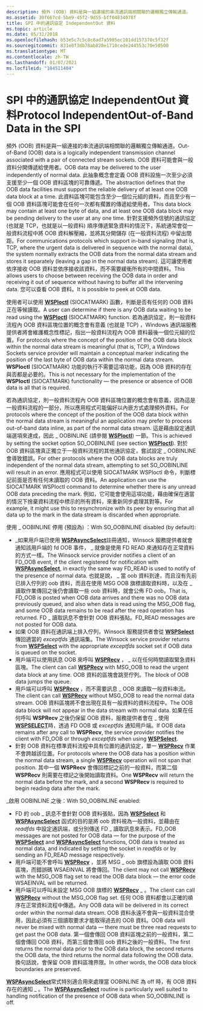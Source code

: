 ```yaml
---
description: 頻外 (OOB) 資料是與一組連接的串流通訊端相關聯的邏輯獨立傳輸通道。
ms.assetid: 30f667cd-5be9-45f2-9d55-bff04834078f
title: SPI 中的通訊協定 IndependentOut 資料
ms.topic: article
ms.date: 05/31/2018
ms.openlocfilehash: b53e5c7c5c8c8ad7a5985ec101dd157370c5f32f
ms.sourcegitcommit: 831e8f3db78ab820e1710cede244553c70e50500
ms.translationtype: MT
ms.contentlocale: zh-TW
ms.lasthandoff: 01/07/2021
ms.locfileid: "104511404"
---
```

# <a name="protocol-independentout-of-band-data-in-the-spi"></a><span data-ttu-id="dde5e-103">SPI 中的通訊協定 IndependentOut 資料</span><span class="sxs-lookup"><span data-stu-id="dde5e-103">Protocol IndependentOut-of-Band Data in the SPI</span></span>

<span data-ttu-id="dde5e-104">頻外 (OOB) 資料是與一組連接的串流通訊端相關聯的邏輯獨立傳輸通道。</span><span class="sxs-lookup"><span data-stu-id="dde5e-104">Out-of-Band (OOB) data is a logically independent transmission channel associated with a pair of connected stream sockets.</span></span> <span data-ttu-id="dde5e-105">OOB 資料可能會與一般資料分開傳遞給使用者。</span><span class="sxs-lookup"><span data-stu-id="dde5e-105">OOB data may be delivered to the user independently of normal data.</span></span> <span data-ttu-id="dde5e-106">此抽象概念會定義 OOB 資料設施一次至少必須支援至少一個 OOB 資料區塊的可靠傳遞。</span><span class="sxs-lookup"><span data-stu-id="dde5e-106">The abstraction defines that the OOB data facilities must support the reliable delivery of at least one OOB data block at a time.</span></span> <span data-ttu-id="dde5e-107">此資料區塊可能包含至少一個位元組的資料，而且至少有一個 OOB 資料區塊可能會在任何一次都有擱置的傳遞給使用者。</span><span class="sxs-lookup"><span data-stu-id="dde5e-107">This data block may contain at least one byte of data, and at least one OOB data block may be pending delivery to the user at any one time.</span></span> <span data-ttu-id="dde5e-108">針對支援頻外信號的通訊協定 (也就是 TCP，也就是以一般資料) 順序傳遞緊急資料的情況下，系統通常會從一般資料流程中將 OOB 資料解壓縮，並將其分開儲存 (在一般資料流程) 中留出間距。</span><span class="sxs-lookup"><span data-stu-id="dde5e-108">For communications protocols which support in-band signaling (that is, TCP, where the urgent data is delivered in sequence with the normal data), the system normally extracts the OOB data from the normal data stream and stores it separately (leaving a gap in the normal data stream).</span></span> <span data-ttu-id="dde5e-109">這可讓使用者依序接收 OOB 資料並依序接收該資料，而不需要緩衝所有的中間資料。</span><span class="sxs-lookup"><span data-stu-id="dde5e-109">This allows users to choose between receiving the OOB data in order and receiving it out of sequence without having to buffer all the intervening data.</span></span> <span data-ttu-id="dde5e-110">您可以查看 OOB 資料。</span><span class="sxs-lookup"><span data-stu-id="dde5e-110">It is possible to peek at OOB data.</span></span>

<span data-ttu-id="dde5e-111">使用者可以使用 [**WSPIoctl**](/previous-versions/windows/hardware/network/ff566296(v=vs.85)) (SIOCATMARK) 函數，判斷是否有任何的 OOB 資料正在等候讀取。</span><span class="sxs-lookup"><span data-stu-id="dde5e-111">A user can determine if there is any OOB data waiting to be read using the [**WSPIoctl**](/previous-versions/windows/hardware/network/ff566296(v=vs.85)) (SIOCATMARK) function.</span></span> <span data-ttu-id="dde5e-112">若為通訊協定，則一般資料流程內 OOB 資料區塊位置的概念會有意義 (也就是 TCP) ，Windows 通訊端服務提供者將會維護概念性標記，指出一般資料流程內 OOB 資料最後一個位元組的位置。</span><span class="sxs-lookup"><span data-stu-id="dde5e-112">For protocols where the concept of the position of the OOB data block within the normal data stream is meaningful (that is, TCP), a Windows Sockets service provider will maintain a conceptual marker indicating the position of the last byte of OOB data within the normal data stream.</span></span> <span data-ttu-id="dde5e-113">**WSPIoctl** (SIOCATMARK) 功能的執行不需要這項功能，因為 OOB 資料的存在與否都是必要的。</span><span class="sxs-lookup"><span data-stu-id="dde5e-113">This is not necessary for the implementation of the **WSPIoctl** (SIOCATMARK) functionality — the presence or absence of OOB data is all that is required.</span></span>

<span data-ttu-id="dde5e-114">若為通訊協定，則一般資料流程內 OOB 資料區塊位置的概念會有意義，因為這是一般資料流程的一部分，所以應用程式可能偏好以內嵌方式處理頻外資料。</span><span class="sxs-lookup"><span data-stu-id="dde5e-114">For protocols where the concept of the position of the OOB data block within the normal data stream is meaningful an application may prefer to process out-of-band data inline, as part of the normal data stream.</span></span> <span data-ttu-id="dde5e-115">這是藉由設定通訊端選項來達成，因此 \_ OOBINLINE (請參閱 [**WSPIoctl**](/previous-versions/windows/hardware/network/ff566296(v=vs.85))) 一節。</span><span class="sxs-lookup"><span data-stu-id="dde5e-115">This is achieved by setting the socket option SO\_OOBINLINE (see section [**WSPIoctl**](/previous-versions/windows/hardware/network/ff566296(v=vs.85))).</span></span> <span data-ttu-id="dde5e-116">對於 OOB 資料區塊真正獨立于一般資料流程的其他通訊協定，嘗試設定 \_ OOBINLINE 會導致錯誤。</span><span class="sxs-lookup"><span data-stu-id="dde5e-116">For other protocols where the OOB data blocks are truly independent of the normal data stream, attempting to set SO\_OOBINLINE will result in an error.</span></span> <span data-ttu-id="dde5e-117">應用程式可以使用 SIOCATMARK WSPIoctl 命令，判斷標記前面是否有任何未讀取的 OOB 資料。</span><span class="sxs-lookup"><span data-stu-id="dde5e-117">An application can use the SIOCATMARK WSPIoctl command to determine whether there is any unread OOB data preceding the mark.</span></span> <span data-ttu-id="dde5e-118">例如，它可能會使用這項功能，藉由確保在適當的情況下捨棄資料流程中標示的所有資料，來重新同步處理其對等。</span><span class="sxs-lookup"><span data-stu-id="dde5e-118">For example, it might use this to resynchronize with its peer by ensuring that all data up to the mark in the data stream is discarded when appropriate.</span></span>

<span data-ttu-id="dde5e-119">使用 \_ OOBINLINE 停用 (預設為) ：</span><span class="sxs-lookup"><span data-stu-id="dde5e-119">With SO\_OOBINLINE disabled (by default):</span></span>

-   <span data-ttu-id="dde5e-120">\_如果用戶端已使用 [**WSPAsyncSelect**](/previous-versions/windows/desktop/legacy/ms742267(v=vs.85))註冊通知，Winsock 服務提供者就會通知該用戶端的 fd OOB 事件， \_ 就像是使用 FD READ 來通知存在正常資料的方式一樣。</span><span class="sxs-lookup"><span data-stu-id="dde5e-120">The Winsock service provider notifies a client of an FD\_OOB event, if the client registered for notification with [**WSPAsyncSelect**](/previous-versions/windows/desktop/legacy/ms742267(v=vs.85)), in exactly the same way FD\_READ is used to notify of the presence of normal data.</span></span> <span data-ttu-id="dde5e-121">也就是說， \_ 當 oob 資料到達，而且沒有先前已排入佇列的 oob 資料，而且在使用 MSG OOB 旗標讀取資料時，以及在 \_ 讀取作業傳回之後仍會讀取一些 oob 資料時，就會公佈 FD oob。</span><span class="sxs-lookup"><span data-stu-id="dde5e-121">That is, FD\_OOB is posted when OOB data arrives and there was no OOB data previously queued, and also when data is read using the MSG\_OOB flag, and some OOB data remains to be read after the read operation has returned.</span></span> <span data-ttu-id="dde5e-122">FD \_ 讀取訊息不會針對 OOB 資料張貼。</span><span class="sxs-lookup"><span data-stu-id="dde5e-122">FD\_READ messages are not posted for OOB data.</span></span>
-   <span data-ttu-id="dde5e-123">如果 OOB 資料在通訊端上排入佇列，Winsock 服務提供者會從 [**WSPSelect**](/previous-versions/windows/desktop/legacy/ms742289(v=vs.85)) 傳回適當的 *exceptfds* 通訊端集。</span><span class="sxs-lookup"><span data-stu-id="dde5e-123">The Winsock service provider returns from [**WSPSelect**](/previous-versions/windows/desktop/legacy/ms742289(v=vs.85)) with the appropriate *exceptfds* socket set if OOB data is queued on the socket.</span></span>
-   <span data-ttu-id="dde5e-124">用戶端可以使用訊息 OOB 來呼叫 [**WSPRecv**](/previous-versions/windows/hardware/network/ff566309(v=vs.85)) ， \_ 以在任何時間讀取緊急資料區塊。</span><span class="sxs-lookup"><span data-stu-id="dde5e-124">The client can call [**WSPRecv**](/previous-versions/windows/hardware/network/ff566309(v=vs.85)) with MSG\_OOB to read the urgent data block at any time.</span></span> <span data-ttu-id="dde5e-125">OOB 資料的區塊會跳至佇列。</span><span class="sxs-lookup"><span data-stu-id="dde5e-125">The block of OOB data jumps the queue.</span></span>
-   <span data-ttu-id="dde5e-126">用戶端可以呼叫 [**WSPRecv**](/previous-versions/windows/hardware/network/ff566309(v=vs.85)) ，而不需要訊息 \_ OOB 來讀取一般資料串流。</span><span class="sxs-lookup"><span data-stu-id="dde5e-126">The client can call [**WSPRecv**](/previous-versions/windows/hardware/network/ff566309(v=vs.85)) without MSG\_OOB to read the normal data stream.</span></span> <span data-ttu-id="dde5e-127">OOB 資料區塊將不會出現在具有一般資料的資料流程中。</span><span class="sxs-lookup"><span data-stu-id="dde5e-127">The OOB data block will not appear in the data stream with normal data.</span></span> <span data-ttu-id="dde5e-128">如果在任何呼叫 **WSPRecv** 之後仍保留 OOB 資料，服務提供者會在 \_ 使用 [**WSPSELECT**](/previous-versions/windows/desktop/legacy/ms742289(v=vs.85))時，透過 FD OOB 或 *exceptfds* 通知用戶端。</span><span class="sxs-lookup"><span data-stu-id="dde5e-128">If OOB data remains after any call to **WSPRecv**, the service provider notifies the client with FD\_OOB or through *exceptfds* when using [**WSPSelect**](/previous-versions/windows/desktop/legacy/ms742289(v=vs.85)).</span></span>
-   <span data-ttu-id="dde5e-129">針對 OOB 資料在標準資料流程中具有位置的通訊協定，單一 [**WSPRecv**](/previous-versions/windows/hardware/network/ff566309(v=vs.85)) 作業不會跨越該位置。</span><span class="sxs-lookup"><span data-stu-id="dde5e-129">For protocols where the OOB data has a position within the normal data stream, a single [**WSPRecv**](/previous-versions/windows/hardware/network/ff566309(v=vs.85)) operation will not span that position.</span></span> <span data-ttu-id="dde5e-130">其中一個 **WSPRecv** 會傳回標記之前的一般資料，而第二個 **WSPRecv** 則需要在標記之後開始讀取資料。</span><span class="sxs-lookup"><span data-stu-id="dde5e-130">One **WSPRecv** will return the normal data before the mark, and a second **WSPRecv** is required to begin reading data after the mark.</span></span>

<span data-ttu-id="dde5e-131">\_啟用 OOBINLINE 之後：</span><span class="sxs-lookup"><span data-stu-id="dde5e-131">With SO\_OOBINLINE enabled:</span></span>

-   <span data-ttu-id="dde5e-132">FD 的 oob \_ 訊息不會針對 OOB 資料張貼，因為 [**WSPSelect**](/previous-versions/windows/desktop/legacy/ms742289(v=vs.85)) 和 [**WSPAsyncSelect**](/previous-versions/windows/desktop/legacy/ms742267(v=vs.85)) 函式的目的是將 oob 資料視為一般資料，並藉由在 *readfds* 中設定通訊端，或分別傳送 FD \_ 讀取訊息來表示。</span><span class="sxs-lookup"><span data-stu-id="dde5e-132">FD\_OOB messages are not posted for OOB data — for the purpose of the [**WSPSelect**](/previous-versions/windows/desktop/legacy/ms742289(v=vs.85)) and [**WSPAsyncSelect**](/previous-versions/windows/desktop/legacy/ms742267(v=vs.85)) functions, OOB data is treated as normal data, and indicated by setting the socket in *readfds* or by sending an FD\_READ message respectively.</span></span>
-   <span data-ttu-id="dde5e-133">用戶端可能不會呼叫 [**WSPRecv**](/previous-versions/windows/hardware/network/ff566309(v=vs.85)) ，並將 MSG \_ oob 旗標設為讀取 OOB 資料區塊，而錯誤碼 WSAEINVAL 將會傳回。</span><span class="sxs-lookup"><span data-stu-id="dde5e-133">The client may not call [**WSPRecv**](/previous-versions/windows/hardware/network/ff566309(v=vs.85)) with the MSG\_OOB flag set to read the OOB data block — the error code WSAEINVAL will be returned.</span></span>
-   <span data-ttu-id="dde5e-134">用戶端可以呼叫未設定 MSG OOB 旗標的 [**WSPRecv**](/previous-versions/windows/hardware/network/ff566309(v=vs.85)) \_ 。</span><span class="sxs-lookup"><span data-stu-id="dde5e-134">The client can call [**WSPRecv**](/previous-versions/windows/hardware/network/ff566309(v=vs.85)) without the MSG\_OOB flag set.</span></span> <span data-ttu-id="dde5e-135">任何 OOB 資料都會以正確的順序在正常資料流程中傳遞。</span><span class="sxs-lookup"><span data-stu-id="dde5e-135">Any OOB data will be delivered in its correct order within the normal data stream.</span></span> <span data-ttu-id="dde5e-136">OOB 資料永遠不會與一般資料混合使用，因此必須有三個讀取要求才能取得過去的 OOB 資料。</span><span class="sxs-lookup"><span data-stu-id="dde5e-136">OOB data will never be mixed with normal data — there must be three read requests to get past the OOB data.</span></span> <span data-ttu-id="dde5e-137">第一個會傳回 OOB 資料區塊之前的一般資料，第二個會傳回 OOB 資料，而第三個會傳回 oob 資料之後的一般資料。</span><span class="sxs-lookup"><span data-stu-id="dde5e-137">The first returns the normal data prior to the OOB data block, the second returns the OOB data, the third returns the normal data following the OOB data.</span></span> <span data-ttu-id="dde5e-138">換句話說，會保留 OOB 資料區塊界限。</span><span class="sxs-lookup"><span data-stu-id="dde5e-138">In other words, the OOB data block boundaries are preserved.</span></span>

<span data-ttu-id="dde5e-139">[**WSPAsyncSelect**](/previous-versions/windows/desktop/legacy/ms742267(v=vs.85))常式特別適合用來處理當 OOBINLINE 為 off 時，有 OOB 資料存在的通知 \_ 。</span><span class="sxs-lookup"><span data-stu-id="dde5e-139">The [**WSPAsyncSelect**](/previous-versions/windows/desktop/legacy/ms742267(v=vs.85)) routine is particularly well suited to handling notification of the presence of OOB data when SO\_OOBINLINE is off.</span></span>

 

 
